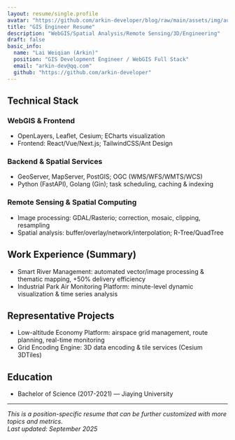 ```yaml
---
layout: resume/single.profile
avatar: "https://github.com/arkin-developer/blog/raw/main/assets/img/author-offical.jpg"
title: "GIS Engineer Resume"
description: "WebGIS/Spatial Analysis/Remote Sensing/3D/Engineering"
draft: false
basic_info:
  name: "Lai Weiqian (Arkin)"
  position: "GIS Development Engineer / WebGIS Full Stack"
  email: "arkin-dev@qq.com"
  github: "https://github.com/arkin-developer"
---
```


## Technical Stack
### WebGIS & Frontend
- OpenLayers, Leaflet, Cesium; ECharts visualization
- Frontend: React/Vue/Next.js; TailwindCSS/Ant Design

### Backend & Spatial Services
- GeoServer, MapServer, PostGIS; OGC (WMS/WFS/WMTS/WCS)
- Python (FastAPI), Golang (Gin); task scheduling, caching & indexing

### Remote Sensing & Spatial Computing
- Image processing: GDAL/Rasterio; correction, mosaic, clipping, resampling
- Spatial analysis: buffer/overlay/network/interpolation; R-Tree/QuadTree

## Work Experience (Summary)
- Smart River Management: automated vector/image processing & thematic mapping, +50% delivery efficiency
- Industrial Park Air Monitoring Platform: minute-level dynamic visualization & time series analysis

## Representative Projects
- Low-altitude Economy Platform: airspace grid management, route planning, real-time monitoring
- Grid Encoding Engine: 3D data encoding & tile services (Cesium 3DTiles)

## Education
- Bachelor of Science (2017-2021) — Jiaying University

---

*This is a position-specific resume that can be further customized with more topics and metrics.*  
*Last updated: September 2025*
